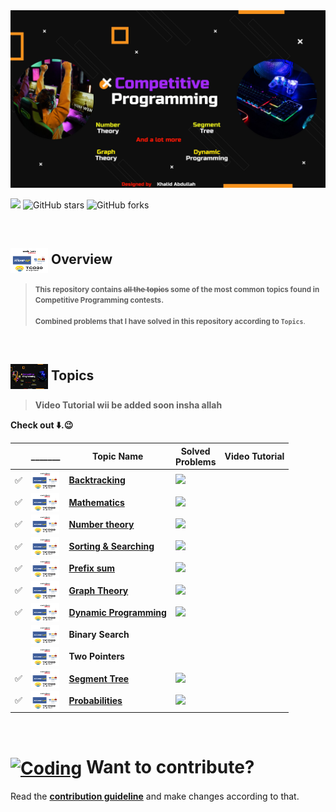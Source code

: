 <img alt="Coding" src="assets/cp banner.jpeg">

![](https://img.shields.io/badge/Competitive-%20Programming-%23E60023.svg)
![GitHub stars](https://img.shields.io/github/stars/khalid586/Competitive-programming-Topics) 
![GitHub forks](https://img.shields.io/github/forks/khalid586/Competitive-programming-Topics) 

<br>

## <img align = "center" src = "assets/mix.png"  width = "60px" height = "40px"> Overview

><small>**This repository contains <del>all the topics</del> some of the most common topics found in Competitive Programming contests.<br><br>
Combined problems that I have solved in this repository according to `Topics`**.</small>

<br>


## <img src = "assets/cp banner.jpeg" align = "center" width = "60px" height = "40px"> Topics

> **Video Tutorial wii be added soon insha allah**

**Check out ⬇️.😉**

| |_______|Topic Name|Solved<br>Problems|Video Tutorial|
|-|-------|----------|------------------|--------|
|✅| <img src = "assets/mix.png" align = "center" width = "45px" height = "30px"> |[**Backtracking**](https://github.com/khalid586/Competitive-programming-Topics/tree/main/Backtracking)| ![](https://img.shields.io/badge/01-%23E60023.svg?style=flat) |  |
|✅| <img src = "assets/mix.png" align = "center" width = "45px" height = "30px"> |[**Mathematics**](https://github.com/khalid586/Competitive-programming-Topics/tree/main/Mathematics)| ![](https://img.shields.io/badge/10-%23E60023.svg?style=flat)|  |
|✅| <img src = "assets/mix.png" align = "center" width = "45px" height = "30px"> |[**Number theory**](https://github.com/khalid586/Competitive-programming-Topics/tree/main/Number%20Theory)| ![](https://img.shields.io/badge/20-%23E60023.svg?style=flat)|  |
|✅| <img src = "assets/mix.png" align = "center" width = "45px" height = "30px"> |[**Sorting & Searching**](https://github.com/khalid586/Competitive-programming-Topics/tree/main/Sorting%20and%20Searching)| ![](https://img.shields.io/badge/10-%23E60023.svg?style=flat)|  |
|✅| <img src = "assets/mix.png" align = "center" width = "45px" height = "30px"> |[**Prefix sum**](https://github.com/khalid586/Competitive-programming-Topics/tree/main/Prefix%20sum)|![](https://img.shields.io/badge/01-%23E60023.svg?style=flat)|  |
|✅| <img src = "assets/mix.png" align = "center" width = "45px" height = "30px"> |[**Graph Theory**](https://github.com/khalid586/Competitive-programming-Topics/tree/main/Graph%20theory)|  ![](https://img.shields.io/badge/28-%23E60023.svg?style=flat)| |
|✅| <img src = "assets/mix.png" align = "center" width = "45px" height = "30px"> |[**Dynamic Programming**](https://github.com/khalid586/Competitive-programming-Topics/tree/main/Dynamic%20programming)| ![](https://img.shields.io/badge/08-%23E60023.svg?style=flat)|   |
|| <img src = "assets/mix.png" align = "center" width = "45px" height = "30px"> |**Binary Search**| |  |
|| <img src = "assets/mix.png" align = "center" width = "45px" height = "30px"> |**Two Pointers**| |  |
|✅| <img src = "assets/mix.png" align = "center" width = "45px" height = "30px"> |[**Segment Tree**](https://github.com/khalid586/Competitive-programming-Topics/tree/main/Segment%20tree)| ![](https://img.shields.io/badge/04-%23E60023.svg?style=flat) |   |
|✅| <img src = "assets/mix.png" align = "center" width = "45px" height = "30px"> |[**Probabilities**](https://github.com/khalid586/Competitive-programming-Topics/tree/main/Probabilities)| ![](https://img.shields.io/badge/01-%23E60023.svg?style=flat)|  |


<br>


# [<img align = "center" alt="Coding" width="45px" src="https://cdn.dribbble.com/users/1138721/screenshots/10809828/media/478d32b2e65c8c3194b7f2154e179231.gif">]() Want to contribute?
Read the [**contribution guideline**](https://github.com/khalid586/Competitive-programming-Topics/blob/main/contribution.md) and make changes according to that.

<!-- check commit
    trial commit 
-->
